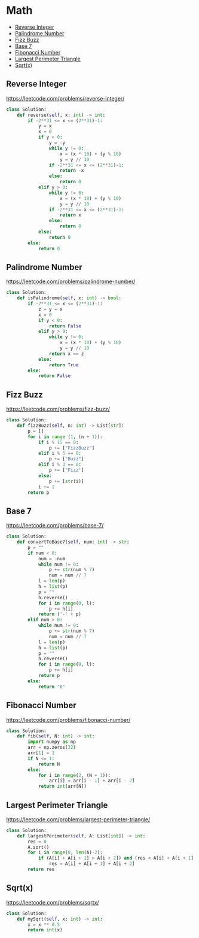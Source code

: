 # Math

+ [Reverse Integer](#reverse-integer)
+ [Palindrome Number](#palindrome-number)
+ [Fizz Buzz](#fizz-buzz)
+ [Base 7](#base-7)
+ [Fibonacci Number](#fibonacci-number)
+ [Largest Perimeter Triangle](#largest-perimeter-triangle)
+ [Sqrt(x)](#sqrtx)

## Reverse Integer

https://leetcode.com/problems/reverse-integer/

```python
class Solution:
    def reverse(self, x: int) -> int:
        if -2**31 <= x <= (2**31)-1:
            y = x
            x = 0
            if y < 0:
                y = -y
                while y != 0:
                    x = (x * 10) + (y % 10)
                    y = y // 10
                if -2**31 <= x <= (2**31)-1:
                    return -x
                else:
                    return 0
            elif y > 0: 
                while y != 0:
                    x = (x * 10) + (y % 10)
                    y = y // 10
                if -2**31 <= x <= (2**31)-1:
                    return x
                else:
                    return 0
            else:
                return 0
        else:
            return 0
```

## Palindrome Number

https://leetcode.com/problems/palindrome-number/

```python
class Solution:
    def isPalindrome(self, x: int) -> bool:
        if -2**31 <= x <= (2**31)-1:
            z = y = x
            x = 0
            if y < 0:
                return False
            elif y > 9: 
                while y != 0:
                    x = (x * 10) + (y % 10)
                    y = y // 10
                return x == z
            else:
                return True
        else:
            return False
```

## Fizz Buzz

https://leetcode.com/problems/fizz-buzz/

```python
class Solution:
    def fizzBuzz(self, n: int) -> List[str]:
        p = []
        for i in range (1, (n + 1)):
            if i % 15 == 0:
                p += ["FizzBuzz"]
            elif i % 5 == 0:
                p += ["Buzz"]
            elif i % 3 == 0:
                p += ["Fizz"]
            else:
                p += [str(i)]
            i += 1
        return p
```

## Base 7

https://leetcode.com/problems/base-7/

```python
class Solution:
    def convertToBase7(self, num: int) -> str:
        p = ""
        if num < 0:
            num = -num
            while num != 0:
                p += str(num % 7)
                num = num // 7
            l = len(p)
            h = list(p)
            p = ""
            h.reverse()
            for i in range(0, l):
                p += h[i]
            return ('-' + p)
        elif num > 0:
            while num != 0:
                p += str(num % 7)
                num = num // 7
            l = len(p)
            h = list(p)
            p = ""
            h.reverse()
            for i in range(0, l):
                p += h[i]
            return p
        else:
            return "0"
```

## Fibonacci Number

https://leetcode.com/problems/fibonacci-number/

```python
class Solution:
    def fib(self, N: int) -> int:
        import numpy as np
        arr = np.zeros(32)
        arr[1] = 1
        if N <= 1:
            return N
        else:
            for i in range(2, (N + 1)):
                arr[i] = arr[i - 1] + arr[i - 2]
            return int(arr[N])
```

## Largest Perimeter Triangle

https://leetcode.com/problems/largest-perimeter-triangle/

```python
class Solution:
    def largestPerimeter(self, A: List[int]) -> int:
        res = 0
        A.sort()
        for i in range(0, len(A)-2):
            if (A[i] + A[i + 1] > A[i + 2]) and (res < A[i] + A[i + 1] + A[i + 2]):
                res = A[i] + A[i + 1] + A[i + 2]
        return res
```

## Sqrt(x)

https://leetcode.com/problems/sqrtx/

```python
class Solution:
    def mySqrt(self, x: int) -> int:
        x = x ** 0.5
        return int(x)
```

